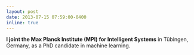 ```yaml
---
layout: post
date: 2013-07-15 07:59:00-0400
inline: true
---
```


**I joint the Max Planck Institute (MPI) for Intelligent Systems** in T&uuml;bingen, Germany, as a PhD candidate in machine learning. 
